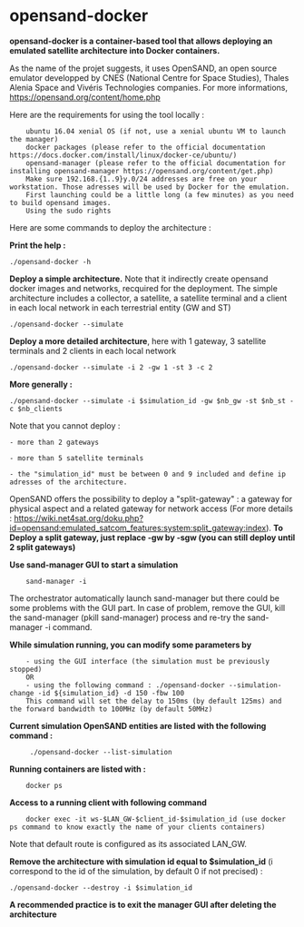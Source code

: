 # opensand-docker

**opensand-docker is a container-based tool that allows deploying an emulated satellite architecture into Docker containers.**

As the name of the projet suggests, it uses OpenSAND, an open source emulator developped by CNES (National Centre for Space Studies), Thales Alenia Space and Vivéris Technologies companies. For more informations, https://opensand.org/content/home.php

Here are the requirements for using the tool locally :

        ubuntu 16.04 xenial OS (if not, use a xenial ubuntu VM to launch the manager)
        docker packages (please refer to the official documentation https://docs.docker.com/install/linux/docker-ce/ubuntu/)
        opensand-manager (please refer to the official documentation for installing opensand-manager https://opensand.org/content/get.php)
        Make sure 192.168.{1..9}y.0/24 addresses are free on your workstation. Those adresses will be used by Docker for the emulation.
        First launching could be a little long (a few minutes) as you need to build opensand images.
        Using the sudo rights
        
Here are some commands to deploy the architecture :

**Print the help :**

    ./opensand-docker -h 
  
 **Deploy a simple architecture.** Note that it indirectly create opensand docker images and networks, recquired for the deployment.
 The simple architecture includes a collector, a satellite, a satellite terminal and a client in each local network in each terrestrial entity (GW and ST)
  
    ./opensand-docker --simulate
  
**Deploy a more detailed architecture**, here with 1 gateway, 3 satellite terminals and 2 clients in each local network
  
    ./opensand-docker --simulate -i 2 -gw 1 -st 3 -c 2 
  
**More generally :**

    ./opensand-docker --simulate -i $simulation_id -gw $nb_gw -st $nb_st -c $nb_clients
    
  Note that you cannot deploy :
  
    - more than 2 gateways
  
    - more than 5 satellite terminals
    
    - the "simulation_id" must be between 0 and 9 included and define ip adresses of the architecture.  
    
OpenSAND offers the possibility to deploy a "split-gateway" : a gateway for physical aspect and a related gateway for network access (For more details : https://wiki.net4sat.org/doku.php?id=opensand:emulated_satcom_features:system:split_gateway:index). **To Deploy a split gateway, just replace -gw by -sgw (you can still deploy until 2 split gateways)**

**Use sand-manager GUI to start a simulation**

        sand-manager -i
        
 The orchestrator automatically launch sand-manager but there could be some problems with the GUI part. In case of problem, remove the GUI, kill the sand-manager (pkill sand-manager) process and re-try the sand-manager -i command.

**While simulation running, you can modify some parameters by**
        
        - using the GUI interface (the simulation must be previously stopped)
        OR
        - using the following command : ./opensand-docker --simulation-change -id ${simulation_id} -d 150 -fbw 100
        This command will set the delay to 150ms (by default 125ms) and the forward bandwidth to 100MHz (by default 50MHz)
        
**Current simulation OpenSAND entities are listed with the following command :**
         
         ./opensand-docker --list-simulation

**Running containers are listed with :**

        docker ps 
        
**Access to a running client with following command**
 
        docker exec -it ws-$LAN_GW-$client_id-$simulation_id (use docker ps command to know exactly the name of your clients containers)
        
Note that default route is configured as its associated LAN_GW.


  **Remove the architecture with simulation id equal to $simulation_id** (i correspond to the id of the simulation, by default 0 if not precised) : 
 
    ./opensand-docker --destroy -i $simulation_id
    
 **A recommended practice is to exit the manager GUI after deleting the architecture**
    
   
  
